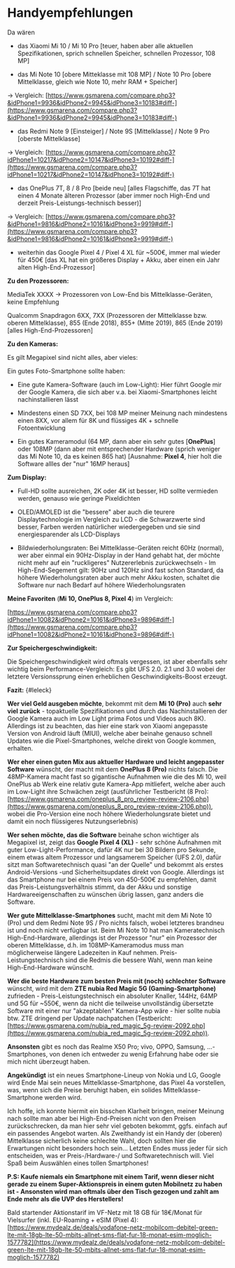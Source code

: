 # Handyempfehlungen
Da wären

- das Xiaomi Mi 10 / Mi 10 Pro [teuer, haben aber alle aktuellen Spezifikationen, sprich schnellen Speicher, schnellen Prozessor, 108 MP]

- das Mi Note 10 [obere Mitteklasse mit 108 MP] / Note 10 Pro [obere Mittelklasse, gleich wie Note 10, mehr RAM + Speicher]

-> Vergleich: [https://www.gsmarena.com/compare.php3?&idPhone1=9936&idPhone2=9945&idPhone3=10183#diff-](https://www.gsmarena.com/compare.php3?&idPhone1=9936&idPhone2=9945&idPhone3=10183#diff-)

- das Redmi Note 9 [Einsteiger] / Note 9S [Mittelklasse] / Note 9 Pro [oberste Mittelklasse]

-> Vergleich: [https://www.gsmarena.com/compare.php3?idPhone1=10217&idPhone2=10147&idPhone3=10192#diff-](https://www.gsmarena.com/compare.php3?idPhone1=10217&idPhone2=10147&idPhone3=10192#diff-)

  

- das OnePlus 7T, 8 / 8 Pro [beide neu] [alles Flagschiffe, das 7T hat einen 4 Monate älteren Prozessor (aber immer noch High-End und derzeit Preis-Leistungs-technisch besser)]

-> Vergleich: [https://www.gsmarena.com/compare.php3?&idPhone1=9816&idPhone2=10161&idPhone3=9919#diff-](https://www.gsmarena.com/compare.php3?&idPhone1=9816&idPhone2=10161&idPhone3=9919#diff-)

  

- weiterhin das Google Pixel 4 / Pixel 4 XL für ~500€, immer mal wieder für 450€ [das XL hat ein größeres Display + Akku, aber einen ein Jahr alten High-End-Prozessor]

  

**Zu den Prozessoren:**

MediaTek XXXX -> Prozessoren von Low-End bis Mittelklasse-Geräten, keine Empfehlung

Qualcomm Snapdragon 6XX, 7XX (Prozessoren der Mittelklasse bzw. oberen Mittelklasse), 855 (Ende 2018), 855+ (Mitte 2019), 865 (Ende 2019) [alles High-End-Prozessoren]

**Zu den Kameras:**

Es gilt Megapixel sind nicht alles, aber vieles:

Ein gutes Foto-Smartphone sollte haben:

- Eine gute Kamera-Software (auch im Low-Light): Hier führt Google mir der Google Kamera, die sich aber v.a. bei Xiaomi-Smartphones leicht nachinstallieren lässt

- Mindestens einen SD 7XX, bei 108 MP meiner Meinung nach mindestens einen 8XX, vor allem für 8K und flüssiges 4K + schnelle Fotoentwicklung

- Ein gutes Kameramodul (64 MP, dann aber ein sehr gutes [**OnePlus**] oder 108MP (dann aber mit entsprechender Hardware (sprich weniger das Mi Note 10, da es keinen 865 hat) [Ausnahme:  **Pixel 4**, hier holt die Software allles der "nur" 16MP heraus]

  

**Zum Display:**

- Full-HD sollte ausreichen, 2K oder 4K ist besser, HD sollte vermieden werden, genauso wie geringe Pixeldichten

- OLED/AMOLED ist die "bessere" aber auch die teurere Displaytechnologie im Vergleich zu LCD - die Schwarzwerte sind besser, Farben werden natürlicher wiedergegeben und sie sind energiesparender als LCD-Displays

- Bildwiederholungsraten: Bei Mittelklasse-Geräten reicht 60Hz (normal), wer aber einmal ein 90Hz-Display in der Hand gehabt hat, der möchte nicht mehr auf ein "ruckligeres" Nutzererlebnis zurückwechseln - Im High-End-Segement gilt: 90Hz und 120Hz sind fast schon Standard, da höhere Wiederholungsraten aber auch mehr Akku kosten, schaltet die Software nur nach Bedarf auf höhere Wiederholungsraten



**Meine Favoriten**  (**Mi 10, OnePlus 8, Pixel 4**) im Vergleich:

[https://www.gsmarena.com/compare.php3?idPhone1=10082&idPhone2=10161&idPhone3=9896#diff-](https://www.gsmarena.com/compare.php3?idPhone1=10082&idPhone2=10161&idPhone3=9896#diff-)

  

**Zur Speichergeschwindigkeit:**

Die Speichergeschwindigkeit wird oftmals vergessen, ist aber ebenfalls sehr wichtig beim Performance-Vergleich: Es gibt UFS 2.0. 2.1 und 3.0 wobei der letztere Versionssprung einen erheblichen Geschwindigkeits-Boost erzeugt.

  

**Fazit:** {#leleck}

**Wer viel Geld ausgeben möchte**, bekommt mit dem  **Mi 10 (Pro)**  auch  **sehr viel zurück**  - topaktuelle Spezifikationen und durch das Nachinstallieren der Google Kamera auch im Low Light prima Fotos und Videos auch 8K). Allerdings ist zu beachten, das hier eine stark von Xiaomi angepasste Version von Android läuft (MIUI), welche aber beinahe genauso schnell Updates wie die Pixel-Smartphones, welche direkt von Google kommen, erhalten.

  

**Wer eher einen guten Mix aus aktueller Hardware und leicht angepasster Software**  wünscht, der macht mit dem  **OnePlus 8 (Pro)**  nichts falsch. Die 48MP-Kamera macht fast so gigantische Aufnahmen wie die des Mi 10, weil OnePlus ab Werk eine relativ gute Kamera-App mitliefert, welche aber auch im Low-Light ihre Schwächen zeigt (ausführlicher Testbericht (8 Pro): [https://www.gsmarena.com/oneplus_8_pro_review-review-2106.php](https://www.gsmarena.com/oneplus_8_pro_review-review-2106.php)), wobei die Pro-Version eine noch höhere Wiederholungsrate bietet und damit ein noch flüssigeres Nutzungserlebnis)

**Wer sehen möchte, das die Software**  beinahe schon wichtiger als Megapixel ist, zeigt das  **Google Pixel 4 (XL)**  - sehr schöne Aufnahmen mit guter Low-Light-Performance, dafür 4K nur bei 30 Bildern pro Sekunde, einem etwas altem Prozessor und langsamerem Speicher (UFS 2.0), dafür sitzt man Softwaretechnisch quasi "an der Quelle" und bekommt als erstes Android-Versions -und Sicherheitsupdates direkt von Google. Allerdings ist das Smartphone nur bei einem Preis von 450-500€ zu empfehlen, damit das Preis-Leistungsverhältnis stimmt, da der Akku und sonstige Hardwareeigenschaften zu wünschen übrig lassen, ganz anders die Software.

  

**Wer gute Mittelklasse-Smartphones**  sucht, macht mit dem Mi Note 10 (Pro) und dem Redmi Note 9S / Pro nichts falsch, wobei letzteres brandneu ist und noch nicht verfügbar ist. Beim Mi Note 10 hat man Kameratechnisch High-End-Hardware, allerdings ist der Prozessor "nur" ein Prozessor der oberen Mittelklasse, d.h. im 108MP-Kameramodus muss man möglicherweise längere Ladezeiten in Kauf nehmen. Preis-Leistungstechnisch sind die Redmis die bessere Wahl, wenn man keine High-End-Hardware wünscht.

  

**Wer die beste Hardware zum besten Preis mit (noch) schlechter Software**  wünscht, wird mit dem  **ZTE nubia Red Magic 5G (Gaming-Smartphone)**  zufrieden - Preis-Leistungstechnisch ein absoluter Knaller, 144Hz, 64MP und 5G für ~550€, wenn da nicht die teilweise unvollständig übersetzte Software mit einer nur "akzeptablen" Kamera-App wäre - hier sollte nubia btw. ZTE dringend per Update nachpatchen (Testbericht: [https://www.gsmarena.com/nubia_red_magic_5g-review-2092.php](https://www.gsmarena.com/nubia_red_magic_5g-review-2092.php)).

  

**Ansonsten**  gibt es noch das Realme X50 Pro; vivo, OPPO, Samsung, ...-Smartphones, von denen ich entweder zu wenig Erfahrung habe oder sie mich nicht überzeugt haben.

  

**Angekündigt** ist ein neues Smartphone-Lineup von Nokia und LG, Google wird Ende Mai sein neues Mittelklasse-Smartphone, das Pixel 4a vorstellen, was, wenn sich die Preise beruhigt haben, ein solides Mittelklasse-Smartphone werden wird.

  

Ich hoffe, ich konnte hiermit ein bisschen Klarheit bringen, meiner Meinung nach sollte man aber bei High-End-Preisen nicht von den Preisen zurückschrecken, da man hier sehr viel geboten bekommt, ggfs. einfach auf ein passendes Angebot warten. Als Zweithandy ist ein Handy der (oberen) Mittelklasse sicherlich keine schlechte Wahl, doch sollten hier die Erwartungen nicht besonders hoch sein... Letzten Endes muss jeder für sich entscheiden, was er Preis-/Hardware-/ und Softwaretechnisch will. Viel Spaß beim Auswählen eines tollen Smartphones!

  

**P.S: Kaufe niemals ein Smartphone mit einem Tarif, wenn dieser nicht gerade zu einem Super-Aktionspreis in einem guten Mobilnetz zu haben ist - Ansonsten wird man oftmals über den Tisch gezogen und zahlt am Ende mehr als die UVP des Herstellers!**

Bald startender Aktionstarif im VF-Netz mit 18 GB für 18€/Monat für Vielsurfer (inkl. EU-Roaming + eSIM (Pixel 4): [https://www.mydealz.de/deals/vodafone-netz-mobilcom-debitel-green-lte-mit-18gb-lte-50-mbits-allnet-sms-flat-fur-18-monat-esim-moglich-1577782](https://www.mydealz.de/deals/vodafone-netz-mobilcom-debitel-green-lte-mit-18gb-lte-50-mbits-allnet-sms-flat-fur-18-monat-esim-moglich-1577782)
<!--stackedit_data:
eyJoaXN0b3J5IjpbMzMwMTAzNjg5LC0xNDUzMDI1NzQ1XX0=
-->
